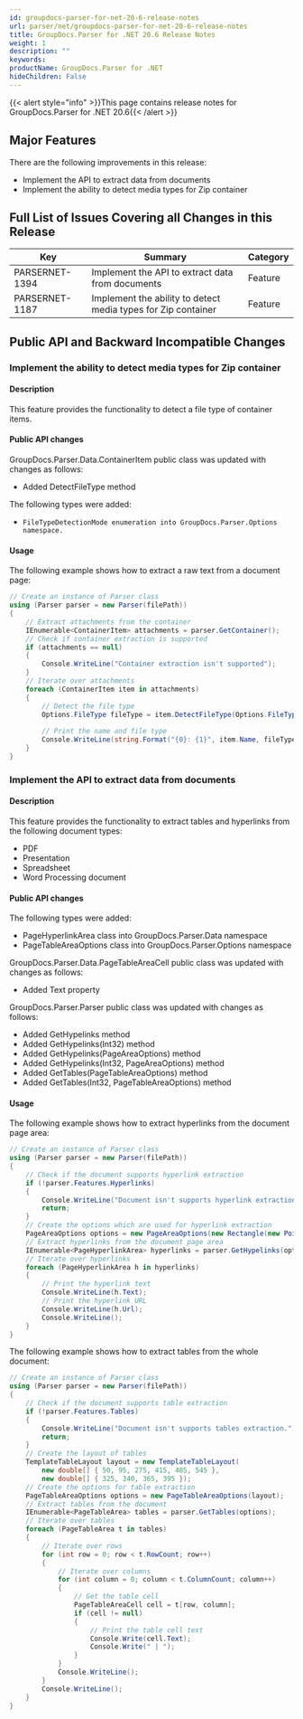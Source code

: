 ```yaml
---
id: groupdocs-parser-for-net-20-6-release-notes
url: parser/net/groupdocs-parser-for-net-20-6-release-notes
title: GroupDocs.Parser for .NET 20.6 Release Notes
weight: 1
description: ""
keywords: 
productName: GroupDocs.Parser for .NET
hideChildren: False
---
```

{{< alert style="info" >}}This page contains release notes for GroupDocs.Parser for .NET 20.6{{< /alert >}}

## Major Features

There are the following improvements in this release:

*   Implement the API to extract data from documents
*   Implement the ability to detect media types for Zip container

## Full List of Issues Covering all Changes in this Release

| Key | Summary | Category |
| --- | --- | --- |
| PARSERNET-1394 | Implement the API to extract data from documents | Feature |
| PARSERNET-1187 | Implement the ability to detect media types for Zip container | Feature |

## Public API and Backward Incompatible Changes

### Implement the ability to detect media types for Zip container

#### Description

This feature provides the functionality to detect a file type of container items.

#### Public API changes

GroupDocs.Parser.Data.ContainerItem public class was updated with changes as follows:

*    Added DetectFileType method

The following types were added:

*     FileTypeDetectionMode enumeration into GroupDocs.Parser.Options namespace.

#### Usage

The following example shows how to extract a raw text from a document page:

```csharp
// Create an instance of Parser class
using (Parser parser = new Parser(filePath))
{
    // Extract attachments from the container
    IEnumerable<ContainerItem> attachments = parser.GetContainer();
    // Check if container extraction is supported
    if (attachments == null)
    {
        Console.WriteLine("Container extraction isn't supported");
    }
    // Iterate over attachments
    foreach (ContainerItem item in attachments)
    {
        // Detect the file type
        Options.FileType fileType = item.DetectFileType(Options.FileTypeDetectionMode.Default);
          
        // Print the name and file type
        Console.WriteLine(string.Format("{0}: {1}", item.Name, fileType));
    }
}
```

### Implement the API to extract data from documents

#### Description

This feature provides the functionality to extract tables and hyperlinks from the following document types:

*    PDF
*    Presentation
*    Spreadsheet
*    Word Processing document

#### Public API changes

The following types were added:

*    PageHyperlinkArea class into GroupDocs.Parser.Data namespace
*    PageTableAreaOptions class into GroupDocs.Parser.Options namespace

GroupDocs.Parser.Data.PageTableAreaCell public class was updated with changes as follows:

*    Added Text property

GroupDocs.Parser.Parser public class was updated with changes as follows:

*    Added GetHypelinks method
*    Added GetHypelinks(Int32) method
*    Added GetHypelinks(PageAreaOptions) method
*    Added GetHypelinks(Int32, PageAreaOptions) method
*    Added GetTables(PageTableAreaOptions) method
*    Added GetTables(Int32, PageTableAreaOptions) method

#### Usage

The following example shows how to extract hyperlinks from the document page area:

```csharp
// Create an instance of Parser class
using (Parser parser = new Parser(filePath))
{
    // Check if the document supports hyperlink extraction
    if (!parser.Features.Hyperlinks)
    {
        Console.WriteLine("Document isn't supports hyperlink extraction.");
        return;
    }
    // Create the options which are used for hyperlink extraction
    PageAreaOptions options = new PageAreaOptions(new Rectangle(new Point(380, 90), new Size(150, 50)));
    // Extract hyperlinks from the document page area
    IEnumerable<PageHyperlinkArea> hyperlinks = parser.GetHypelinks(options);
    // Iterate over hyperlinks
    foreach (PageHyperlinkArea h in hyperlinks)
    {
        // Print the hyperlink text
        Console.WriteLine(h.Text);
        // Print the hyperlink URL
        Console.WriteLine(h.Url);
        Console.WriteLine();
    }
}
```

The following example shows how to extract tables from the whole document:

```csharp
// Create an instance of Parser class
using (Parser parser = new Parser(filePath))
{
    // Check if the document supports table extraction
    if (!parser.Features.Tables)
    {
        Console.WriteLine("Document isn't supports tables extraction.");
        return;
    }
    // Create the layout of tables
    TemplateTableLayout layout = new TemplateTableLayout(
        new double[] { 50, 95, 275, 415, 485, 545 },
        new double[] { 325, 340, 365, 395 });
    // Create the options for table extraction
    PageTableAreaOptions options = new PageTableAreaOptions(layout);
    // Extract tables from the document
    IEnumerable<PageTableArea> tables = parser.GetTables(options);
    // Iterate over tables
    foreach (PageTableArea t in tables)
    {
        // Iterate over rows
        for (int row = 0; row < t.RowCount; row++)
        {
            // Iterate over columns
            for (int column = 0; column < t.ColumnCount; column++)
            {
                // Get the table cell
                PageTableAreaCell cell = t[row, column];
                if (cell != null)
                {
                    // Print the table cell text
                    Console.Write(cell.Text);
                    Console.Write(" | ");
                }
            }
            Console.WriteLine();
        }
        Console.WriteLine();
    }
}
```